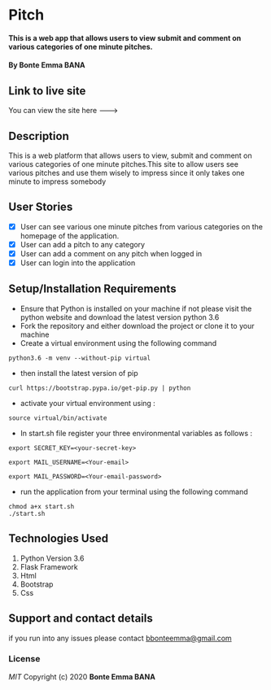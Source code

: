 # Pitch
####  This is a web app that allows users to view submit and comment on various categories of one minute pitches.
#### By **Bonte Emma BANA**
## Link to live site
You can view the site here ---> 

## Description
This is a web platform that allows users to view, submit and comment on various categories of one minute pitches.This site to allow users see various pitches and use them wisely to impress since it only takes one minute to impress somebody
## User Stories
- [x] User can see various one minute pitches from various categories on the homepage of the application.
- [x] User can add a pitch to any category
- [x] User can add a comment on any pitch when logged in
- [x] User can login into the application

## Setup/Installation Requirements
* Ensure that Python is installed on your machine if not please visit the python website and download the latest version python 3.6
* Fork the repository and either download the project or clone it to your machine
* Create a virtual environment using the following command
```
python3.6 -m venv --without-pip virtual
```
* then install the latest version of pip
```
curl https://bootstrap.pypa.io/get-pip.py | python
```
* activate your virtual environment using :
```
source virtual/bin/activate
```
* In start.sh file register your three environmental variables as follows :
```
export SECRET_KEY=<your-secret-key>
```

```
export MAIL_USERNAME=<Your-email>
```

```
export MAIL_PASSWORD=<Your-email-password>
```
* run the application from your terminal using the following command
```
chmod a+x start.sh
./start.sh
```

## Technologies Used
1. Python Version 3.6
2. Flask Framework
3. Html
4. Bootstrap
5. Css
## Support and contact details
if you run into any issues please contact bbonteemma@gmail.com
### License
*MIT*
Copyright (c) 2020 **Bonte Emma BANA**
